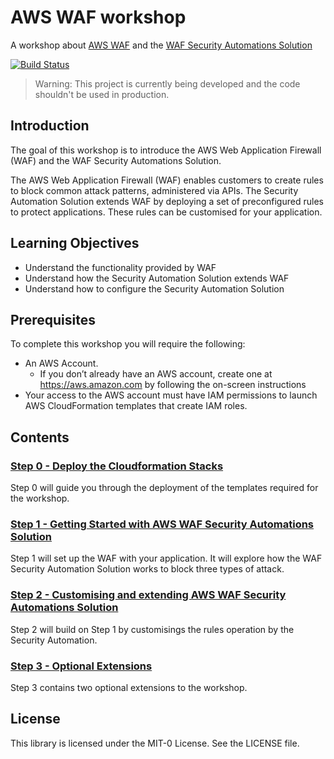# AWS WAF workshop

A workshop about [AWS WAF](https://aws.amazon.com/waf/) and the [WAF Security Automations Solution](https://aws.amazon.com/solutions/aws-waf-security-automations/)

[![Build Status](https://travis-ci.org/aws-samples/aws-waf-workshop.svg?branch=master)](https://travis-ci.org/aws-samples/aws-waf-workshop)

> Warning: This project is currently being developed and the code shouldn't be used in production.

## Introduction

The goal of this workshop is to introduce the AWS Web Application Firewall (WAF) and the WAF Security Automations Solution. 

The AWS Web Application Firewall (WAF) enables customers to create rules to block common attack patterns, administered via APIs. 
The Security Automation Solution extends WAF by deploying a set of preconfigured rules to protect applications. These rules can be customised for your application.

## Learning Objectives

* Understand the functionality provided by WAF
* Understand how the Security Automation Solution extends WAF
* Understand how to configure the Security Automation Solution

## Prerequisites

To complete this workshop you will require the following:
* An AWS Account. 
    * If you don’t already have an AWS account, create one at <https://aws.amazon.com> by following the on-screen instructions
* Your access to the AWS account must have IAM permissions to launch AWS CloudFormation templates that create IAM roles.

## Contents

### [Step 0 - Deploy the Cloudformation Stacks](docs/step-0.md)

Step 0 will guide you through the deployment of the templates required for the workshop.

### [Step 1 - Getting Started with AWS WAF Security Automations Solution](docs/step-1.md)

Step 1 will set up the WAF with your application. It will explore how the WAF Security Automation Solution works to block three types of attack.

### [Step 2 - Customising and extending AWS WAF Security Automations Solution](docs/step-2.md)

Step 2 will build on Step 1 by customisings the rules operation by the Security Automation.

### [Step 3 - Optional Extensions](docs/step-3.md)

Step 3 contains two optional extensions to the workshop.

## License

This library is licensed under the MIT-0 License. See the LICENSE file.